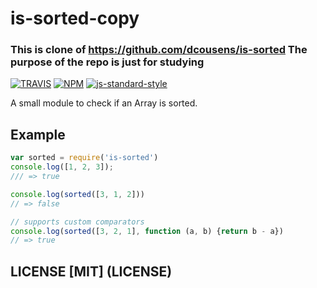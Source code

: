 # is-sorted-copy
### This is clone of https://github.com/dcousens/is-sorted The purpose of the repo is just for studying
[![TRAVIS](https://secure.travis-ci.org/codeandplay/is-sorted-copy.png)](http://travis-ci.org/codeandplay/is-sorted-copy)
[![NPM](https://img.shields.io/npm/v/is-sorted.svg)](https://www.npmjs.org/package/is-sorted)
[![js-standard-style](https://cdn.rawgit.com/feross/standard/master/badge.svg)](https://github.com/feross/standard)

A small module to check if an Array is sorted.

## Example
``` javascript
var sorted = require('is-sorted')
console.log([1, 2, 3]);
/// => true

console.log(sorted([3, 1, 2]))
// => false

// supports custom comparators
console.log(sorted([3, 2, 1], function (a, b) {return b - a})
// => true
```

## LICENSE [MIT] (LICENSE)